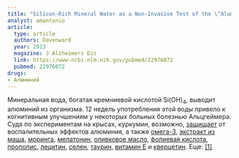 ```yaml
---
title: "Silicon-Rich Mineral Water as a Non-Invasive Test of the \"Aluminum Hypothesis\" in Alzheimer's Disease"
analyst: amantonio
article:
  type: article
  authors: Davenward
  year: 2013
  magazine: J Alzheimers Dis
  link: https://www.ncbi.nlm.nih.gov/pubmed/22976072
  pubmed: 22976072
drugs:
- Алюминий
---
```


Минеральная вода, богатая кремниевой кислотой Si(OH)<sub>4</sub>, выводит алюминий из организма.
12 недель употребления этой воды привело к когнитивным улучшениям у некоторых больных болезнью Альцгеймера.
Судя по экспериментам на крысах, куркумин, возможно, [защищает](https://www.ncbi.nlm.nih.gov/pubmed/22130689) от воспалительных эффектов алюминия, а также [омега-3](https://www.ncbi.nlm.nih.gov/pubmed/27055897), [экстракт из маша](https://www.ncbi.nlm.nih.gov/pubmed/28128384), [моринга](https://www.ncbi.nlm.nih.gov/pubmed/28397152), [мелатонин](https://www.ncbi.nlm.nih.gov/pubmed/26374992), [оливковое масло](https://www.ncbi.nlm.nih.gov/pubmed/25690328), [фолиевая кислота](https://www.ncbi.nlm.nih.gov/pubmed/28119228), [прополис](https://www.ncbi.nlm.nih.gov/pubmed/19425234), [лецитин](https://www.ncbi.nlm.nih.gov/pubmed/28523611), [селен](https://www.ncbi.nlm.nih.gov/pubmed/23219369), [таурин](https://www.ncbi.nlm.nih.gov/pubmed/24770980), [витамин Е](https://www.ncbi.nlm.nih.gov/pubmed/16545059) и [кверцетин](https://www.ncbi.nlm.nih.gov/pubmed/22918785). Еще: [[1]](http://vaccinepapers.org/nutrients-preventing-aluminum-toxicity)
